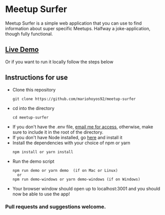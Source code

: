 # Meetup Surfer

Meetup Surfer is a simple web application that you can use to find information about super specific Meetups. Halfway a joke-application, though fully functional.

## [Live Demo](https://meetup-surfer.herokuapp.com/)

Or if you want to run it locally follow the steps below

## Instructions for use

* Clone this repository
  ```
  git clone https://github.com/mariohoyos92/meetup-surfer
  ```
* cd into the directory
  ```
  cd meetup-surfer
  ```
* If you don't have the .env file,
  [email me for access](mailto:mariohoyos92@hotmail.com), otherwise, make sure
  to include it in the root of the directory.
* If you don't have Node installed, go [here](https://nodejs.org/en/download/)
  and install it
* Install the dependencies with your choice of npm or yarn
  ```
  npm install or yarn install
  ```
* Run the demo script
  ```
  npm run demo or yarn demo  (if on Mac or Linux)
    or
  npm run demo-windows or yarn demo-windows (if on Windows)  
  ```
* Your browser window should open up to localhost:3001 and you should now be
  able to use the app!

### Pull requests and suggestions welcome.
